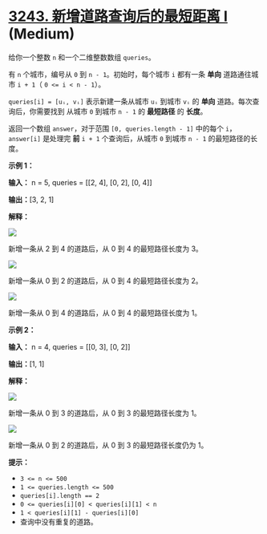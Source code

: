 # [3243. 新增道路查询后的最短距离 I][link] (Medium)

[link]: https://leetcode.cn/problems/shortest-distance-after-road-addition-queries-i/

给你一个整数 `n` 和一个二维整数数组 `queries`。

有 `n` 个城市，编号从 `0` 到 `n - 1`。初始时，每个城市 `i` 都有一条 **单向** 道路通往城市 `i + 1`（ 
`0 <= i < n - 1`）。

`queries[i] = [uᵢ, vᵢ]` 表示新建一条从城市 `uᵢ` 到城市 `vᵢ` 的 **单向** 道路。每次查询后，你需要找到
从城市 `0` 到城市 `n - 1` 的 **最短路径** 的 **长度**。

返回一个数组 `answer`，对于范围 `[0, queries.length - 1]` 中的每个 `i`， `answer[i]` 是处理完 **前**
`i + 1` 个查询后，从城市 `0` 到城市 `n - 1` 的最短路径的长度。

**示例 1：**

**输入：** n = 5, queries = \[\[2, 4\], \[0, 2\], \[0, 4\]\]

**输出：**\[3, 2, 1\]

**解释：**

![](https://assets.leetcode.com/uploads/2024/06/28/image8.jpg)

新增一条从 2 到 4 的道路后，从 0 到 4 的最短路径长度为 3。

![](https://assets.leetcode.com/uploads/2024/06/28/image9.jpg)

新增一条从 0 到 2 的道路后，从 0 到 4 的最短路径长度为 2。

![](https://assets.leetcode.com/uploads/2024/06/28/image10.jpg)

新增一条从 0 到 4 的道路后，从 0 到 4 的最短路径长度为 1。

**示例 2：**

**输入：** n = 4, queries = \[\[0, 3\], \[0, 2\]\]

**输出：**\[1, 1\]

**解释：**

![](https://assets.leetcode.com/uploads/2024/06/28/image11.jpg)

新增一条从 0 到 3 的道路后，从 0 到 3 的最短路径长度为 1。

![](https://assets.leetcode.com/uploads/2024/06/28/image12.jpg)

新增一条从 0 到 2 的道路后，从 0 到 3 的最短路径长度仍为 1。

**提示：**

- `3 <= n <= 500`
- `1 <= queries.length <= 500`
- `queries[i].length == 2`
- `0 <= queries[i][0] < queries[i][1] < n`
- `1 < queries[i][1] - queries[i][0]`
- 查询中没有重复的道路。
